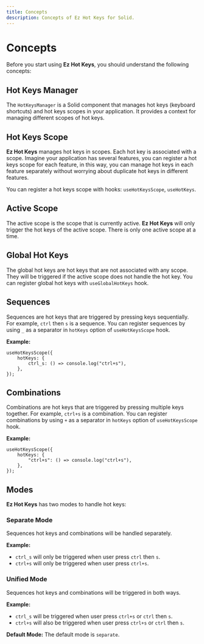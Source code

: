 ```yaml
---
title: Concepts
description: Concepts of Ez Hot Keys for Solid.
---
```


# Concepts

Before you start using **Ez Hot Keys**, you should understand the following concepts:

## Hot Keys Manager

The `HotKeysManager` is a Solid component that manages hot keys (keyboard shortcuts) and hot keys scopes in your application. It provides a context for managing different scopes of hot keys.

## Hot Keys Scope

**Ez Hot Keys** manages hot keys in scopes. Each hot key is associated with a scope. Imagine your application has several features, you can register a hot keys scope for each feature, in this way, you can manage hot keys in each feature separately without worrying about duplicate hot keys in different features.

You can register a hot keys scope with hooks: `useHotKeysScope`, `useHotKeys`.

## Active Scope

The active scope is the scope that is currently active. **Ez Hot Keys** will only trigger the hot keys of the active scope. There is only one active scope at a time.

## Global Hot Keys

The global hot keys are hot keys that are not associated with any scope. They will be triggered if the active scope does not handle the hot key. You can register global hot keys with `useGlobalHotKeys` hook.

## Sequences

Sequences are hot keys that are triggered by pressing keys sequentially. For example, `ctrl` then `s` is a sequence.
You can register sequences by using `_` as a separator in `hotKeys` option of `useHotKeysScope` hook.

**Example:**

```tsx
useHotKeysScope({
	hotKeys: {
		ctrl_s: () => console.log("ctrl+s"),
	},
});
```

## Combinations

Combinations are hot keys that are triggered by pressing multiple keys together. For example, `ctrl+s` is a combination.
You can register combinations by using `+` as a separator in `hotKeys` option of `useHotKeysScope` hook.

**Example:**

```tsx
useHotKeysScope({
	hotKeys: {
		"ctrl+s": () => console.log("ctrl+s"),
	},
});
```

## Modes

**Ez Hot Keys** has two modes to handle hot keys:

### Separate Mode

Sequences hot keys and combinations will be handled separately.

**Example:**

- `ctrl_s` will only be triggered when user press `ctrl` then `s`.
- `ctrl+s` will only be triggered when user press `ctrl+s`.

### Unified Mode

Sequences hot keys and combinations will be triggered in both ways.

**Example:**

- `ctrl_s` will be triggered when user press `ctrl+s` or `ctrl` then `s`.
- `ctrl+s` will also be triggered when user press `ctrl+s` or `ctrl` then `s`.

**Default Mode:** The default mode is `separate`.
